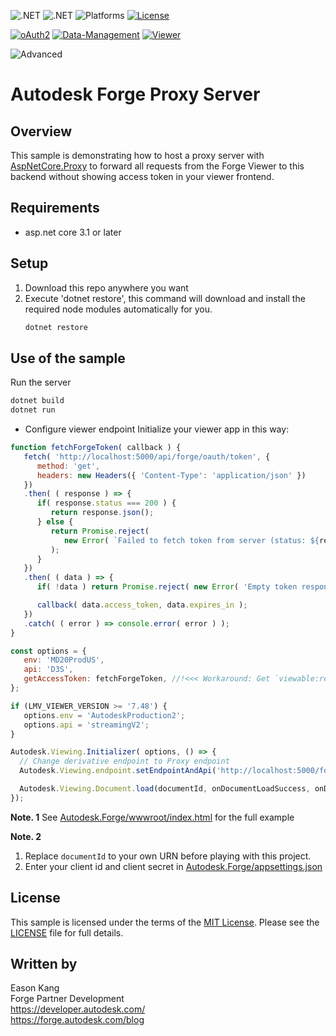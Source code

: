 
![.NET](https://img.shields.io/badge/.NET%20Standard-2.1-blue.svg)
![.NET](https://img.shields.io/badge/.NET%20Core-3.1-blue.svg)
![Platforms](https://img.shields.io/badge/platform-windows%20%7C%20osx%20%7C%20linux-lightgray.svg)
[![License](http://img.shields.io/:license-mit-blue.svg)](http://opensource.org/licenses/MIT)

[![oAuth2](https://img.shields.io/badge/oAuth2-v1-green.svg)](http://forge.autodesk.com/)
[![Data-Management](https://img.shields.io/badge/Data%20Management-v1-green.svg)](http://forge.autodesk.com/)
[![Viewer](https://img.shields.io/badge/Viewer-v7-green.svg)](http://forge.autodesk.com/)

![Advanced](https://img.shields.io/badge/Level-Advanced-red.svg)

# Autodesk Forge Proxy Server

## Overview

This sample is demonstrating how to host a proxy server with [AspNetCore.Proxy](https://github.com/twitchax/AspNetCore.Proxy) to forward all requests from the Forge Viewer to this backend without showing access token in your viewer frontend.

## Requirements

* asp.net core 3.1 or later

<a name="setup"></a>
## Setup

1. Download this repo anywhere you want
3. Execute 'dotnet restore', this command will download and install the required node modules automatically for you. <br />
   ```bash
   dotnet restore
   ```

<a name="UseOfTheSample"></a>
## Use of the sample

Run the server <br />
   ```bash
   dotnet build
   dotnet run
   ```

- Configure viewer endpoint
Initialize your viewer app in this way:

```JavaScript
function fetchForgeToken( callback ) {
   fetch( 'http://localhost:5000/api/forge/oauth/token', {
      method: 'get',
      headers: new Headers({ 'Content-Type': 'application/json' })
   })
   .then( ( response ) => {
      if( response.status === 200 ) {
         return response.json();
      } else {
         return Promise.reject(
            new Error( `Failed to fetch token from server (status: ${response.status}, message: ${response.statusText})` )
         );
      }
   })
   .then( ( data ) => {
      if( !data ) return Promise.reject( new Error( 'Empty token response' ) );

      callback( data.access_token, data.expires_in );
   })
   .catch( ( error ) => console.error( error ) );
}

const options = {
   env: 'MD20ProdUS',
   api: 'D3S',
   getAccessToken: fetchForgeToken, //!<<< Workaround: Get `viewable:read` access token for SVF2 model loader
};

if (LMV_VIEWER_VERSION >= '7.48') {
   options.env = 'AutodeskProduction2';
   options.api = 'streamingV2';
}

Autodesk.Viewing.Initializer( options, () => {
  // Change derivative endpoint to Proxy endpoint
  Autodesk.Viewing.endpoint.setEndpointAndApi('http://localhost:5000/forge-proxy', options.api);

  Autodesk.Viewing.Document.load(documentId, onDocumentLoadSuccess, onDocumentLoadFailure);
});
```

**Note. 1** See [Autodesk.Forge/wwwroot/index.html](/Autodesk.Forge/wwwroot/index.html) for the full example

**Note. 2**

   1. Replace `documentId` to your own URN before playing with this project.
   2. Enter your client id and client secret in [Autodesk.Forge/appsettings.json](/Autodesk.Forge/appsettings.json)

## License

This sample is licensed under the terms of the [MIT License](http://opensource.org/licenses/MIT).
Please see the [LICENSE](LICENSE) file for full details.

## Written by

Eason Kang <br />
Forge Partner Development <br />
https://developer.autodesk.com/ <br />
https://forge.autodesk.com/blog <br />